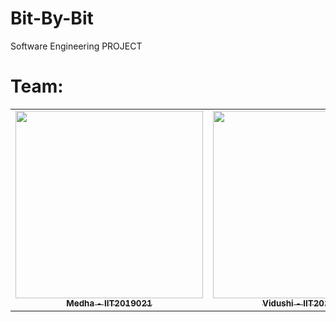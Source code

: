 # Bit-By-Bit
Software Engineering PROJECT

# Team:
<table>
  <tr>
     <td align="center"><a href="https://github.com/medhabalani"><img src="https://avatars3.githubusercontent.com/u/58399279?s=400&v=4" width="300px;" alt=""/><br /><sub><b>Medha - IIT2019021</b></sub></a><br /></td>
     <td align="center"><a href="https://github.com/vidushi1012"><img src="https://avatars3.githubusercontent.com/u/58432166?s=400&u=7e05b92ffe0ef8c4d5dc3c2c314ab1edebf9a431&v=4" width="300px;" alt=""/><br /><sub><b>Vidushi - IIT2019027</b></sub></a><br /></td>
    <td align="center"><a href="https://github.com/xxx32"><img src="https://avatars1.githubusercontent.com/u/58389098?s=400&u=f3f311649ce839abd0ea3fd57674a818030b5549&v=4" width="300px;" alt=""/><br /><sub><b>Aarushi - IIT2019032</b></sub></a><br /></td>
     <td align="center"><a href="https://github.com/Jyotika999"><img src="https://avatars0.githubusercontent.com/u/54600270?v=4" width="300px;" alt=""/><br /><sub><b>Jyotika - IIT2019036</b></sub></a><br /></td>

 
 </tr>
</table>

